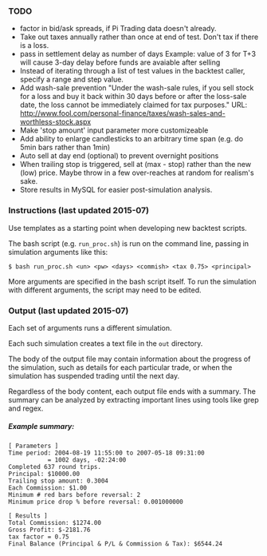 

### TODO
- factor in bid/ask spreads, if Pi Trading data doesn't already.
- Take out taxes annually rather than once at end of test.
    Don't tax if there is a loss.
- pass in settlement delay as number of days
    Example: value of 3 for T+3 will cause 3-day delay before funds are avaiable after selling
- Instead of iterating through a list of test values in the backtest caller,
    specify a range and step value.
- Add wash-sale prevention
    "Under the wash-sale rules, if you sell stock for a loss and buy it back
    within 30 days before or after the loss-sale date, the loss cannot be
    immediately claimed for tax purposes."
    URL:    http://www.fool.com/personal-finance/taxes/wash-sales-and-worthless-stock.aspx
- Make 'stop amount' input parameter more customizeable
- Add ability to enlarge candlesticks to an arbitrary time span (e.g. do 5min bars rather than 1min)
- Auto sell at day end (optional) to prevent overnight positions
- When trailing stop is triggered, sell at (max - stop) rather than the new (low) price.
    Maybe throw in a few over-reaches at random for realism's sake.
- Store results in MySQL for easier post-simulation analysis.


### Instructions (last updated 2015-07)

Use templates as a starting point when developing new backtest scripts.

The bash script (e.g. `run_proc.sh`) is run on the command line, passing in simulation
arguments like this:

`$ bash run_proc.sh <un> <pw> <days> <commish> <tax 0.75> <principal>`

More arguments are specified in the bash script itself. To run the simulation
with different arguments, the script may need to be edited.

### Output (last updated 2015-07)

Each set of arguments runs a different simulation.

Each such simulation creates a text file in the `out` directory.

The body of the output file may contain information about the progress of 
the simulation, such as details for each particular trade, or when the
simulation has suspended trading until the next day.

Regardless of the body content, each output file ends with a summary.
The summary can be analyzed by extracting important lines using tools like
grep and regex.

##### Example summary:

```text
[ Parameters ]
Time period: 2004-08-19 11:55:00 to 2007-05-18 09:31:00
           = 1002 days, -02:24:00
Completed 637 round trips.
Principal: $10000.00
Trailing stop amount: 0.3004
Each Commission: $1.00
Minimum # red bars before reversal: 2
Minimum price drop % before reversal: 0.001000000

[ Results ]
Total Commission: $1274.00
Gross Profit: $-2181.76
tax factor = 0.75
Final Balance (Principal & P/L & Commission & Tax): $6544.24
```


